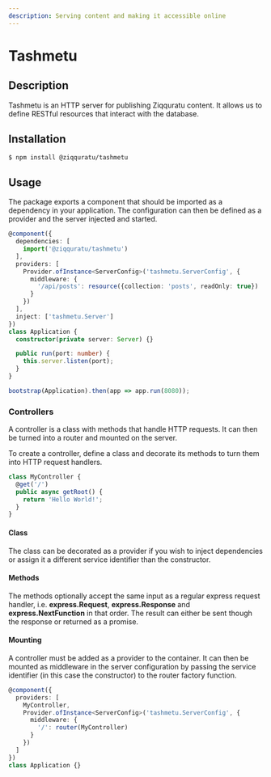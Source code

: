 ```yaml
---
description: Serving content and making it accessible online
---
```


# Tashmetu

## Description <a id="description"></a>

Tashmetu is an HTTP server for publishing Ziqquratu content. It allows us to define RESTful resources that interact with the database.

## Installation <a id="installation"></a>

```text
$ npm install @ziqquratu/tashmetu
```

## Usage <a id="usage"></a>

The package exports a component that should be imported as a dependency in your application. The configuration can then be defined as a provider and the server injected and started.

```typescript
@component({
  dependencies: [
    import('@ziqquratu/tashmetu')
  ],
  providers: [
    Provider.ofInstance<ServerConfig>('tashmetu.ServerConfig', {
      middleware: {
        '/api/posts': resource({collection: 'posts', readOnly: true})
      }
    })
  ],
  inject: ['tashmetu.Server']
})
class Application {
  constructor(private server: Server) {}

  public run(port: number) {
    this.server.listen(port);
  }
}

bootstrap(Application).then(app => app.run(8080));
```

### 

### Controllers

A controller is a class with methods that handle HTTP requests. It can then be turned into a router and mounted on the server.

To create a controller, define a class and decorate its methods to turn them into HTTP request handlers.

```typescript
class MyController {
  @get('/')
  public async getRoot() {
    return 'Hello World!';
  }
}
```

#### Class

The class can be decorated as a provider if you wish to inject dependencies or assign it a different service identifier than the constructor.

#### Methods

The methods optionally accept the same input as a regular express request handler, i.e. **express.Request**, **express.Response** and **express.NextFunction** in that order. The result can either be sent though the response or returned as a promise.

#### Mounting

A controller must be added as a provider to the container. It can then be mounted as middleware in the server configuration by passing the service identifier \(in this case the constructor\) to the router factory function.

```typescript
@component({
  providers: [
    MyController,
    Provider.ofInstance<ServerConfig>('tashmetu.ServerConfig', {
      middleware: {
        '/': router(MyController)
      }
    })
  ]
})
class Application {}
```

